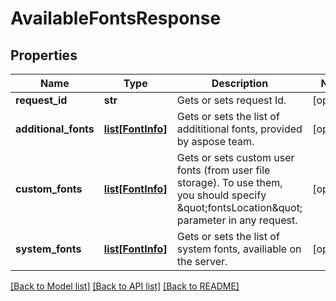 # AvailableFontsResponse

## Properties
Name | Type | Description | Notes
------------ | ------------- | ------------- | -------------
**request_id** | **str** | Gets or sets request Id. | [optional] 
**additional_fonts** | [**list[FontInfo]**](FontInfo.md) | Gets or sets the list of addititional fonts, provided by aspose team. | [optional] 
**custom_fonts** | [**list[FontInfo]**](FontInfo.md) | Gets or sets custom user fonts (from user file storage). To use them, you should specify \&quot;fontsLocation\&quot; parameter in any request. | [optional] 
**system_fonts** | [**list[FontInfo]**](FontInfo.md) | Gets or sets the list of system fonts, availiable on the server. | [optional] 

[[Back to Model list]](../README.md#documentation-for-models) [[Back to API list]](../README.md#documentation-for-api-endpoints) [[Back to README]](../README.md)


